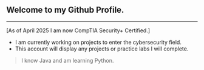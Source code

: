 ## Welcome to my Github Profile.
__________________________________________________
[As of April 2025 I am now CompTIA Security+ Certified.]

- I am currently working on projects to enter the cybersecurity field.
- This account will display any projects or practice labs I will complete.

>I know Java and am learning Python.
<!---
MichaelJbyte/MichaelJbyte is a ✨ special ✨ repository because its `README.md` (this file) appears on your GitHub profile.
You can click the Preview link to take a look at your changes.
--->
